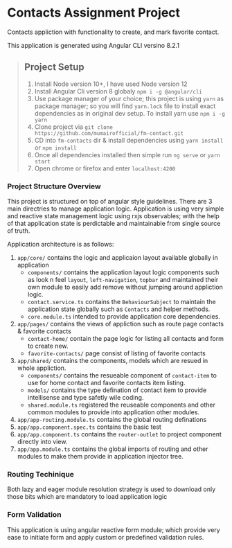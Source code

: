 # Contacts Assignment Project

Contacts appliction with functionality to create, and mark favorite contact.

This application is generated using Angular CLI versino 8.2.1

> ## Project Setup
>
> 1. Install Node version 10+, I have used Node version 12
> 2. Install Angular Cli version 8 globaly `npm i -g @angular/cli`
> 3. Use package manager of your choice; this project is using `yarn` as package manager; so you will find `yarn.lock` file to install exact dependencies as in original dev setup. To install yarn use `npm i -g yarn`
> 4. Clone project via `git clone https://github.com/mumairofficial/fm-contact.git`
> 5. CD into `fm-contacts` dir & install dependencies using `yarn install` or `npm install`
> 6. Once all dependencies installed then simple run `ng serve` or `yarn start`
> 7. Open chrome or firefox and enter `localhost:4200`

### Project Structure Overview

This project is structured on top of angular style guidelines. There are 3 main directries to manage application logic.
Application is using very simple and reactive state management logic using rxjs observables; with the help of that application state is perdictable and maintainable from single source of truth.

Application architecture is as follows:

1. `app/core/` contains the logic and applicaion layout available globally in application
   - `components/` contains the application layout logic components such as look n feel `layout`, `left-navigation`, `topbar` and maintained their own module to easily add remove without jumping around appliction logic.
   - `contact.service.ts` contains the `BehaviourSubject` to maintain the application state globally such as `Contacts` and helper methods.
   - `core.module.ts` intended to provide application core dependencies.
2. `app/pages/` contains the views of appliction such as route page contacts & favorite contacts
   - `contact-home/` contain the page logic for listing all contacts and form to create new.
   - `favorite-contacts/` page consist of listing of favorite contacts
3. `app/shared/` contains the components, models which are resued in whole appliction.
   - `components/` contains the resueable component of `contact-item` to use for home contact and favorite contacts item listing.
   - `models/` contains the type defination of contact item to provide intellisense and type safetly wile coding.
   - `shared.module.ts` registered the reuseable components and other common modules to provide into application other modules.
4. `app/app-routing.module.ts` contains the global routing definations
5. `app/app.component.spec.ts` contains the basic test
6. `app/app.component.ts` contains the `router-outlet` to project component directly into view.
7. `app/app.module.ts` contains the global imports of routing and other modules to make them provide in application injector tree.

### Routing Techinique

Both lazy and eager module resolution strategy is used to download only those bits which are mandatory to load application logic

### Form Validation

This application is using angular reactive form module; which provide very ease to initiate form and apply custom or predefined validation rules.
